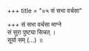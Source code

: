 +++
title = "०५ सं सभा वर्चसा"

+++
सं सभा वर्चसा माग्ने  
सं सुरा पुष्ट्या सिचत् ।  
सूर्या सम् (…) ॥